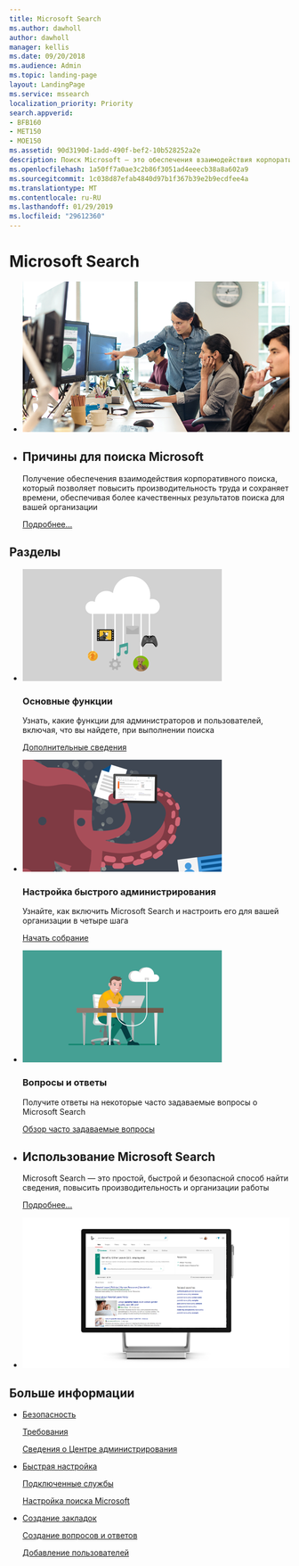```yaml
---
title: Microsoft Search
ms.author: dawholl
author: dawholl
manager: kellis
ms.date: 09/20/2018
ms.audience: Admin
ms.topic: landing-page
layout: LandingPage
ms.service: mssearch
localization_priority: Priority
search.appverid:
- BFB160
- MET150
- MOE150
ms.assetid: 90d3190d-1add-490f-bef2-10b528252a2e
description: Поиск Microsoft — это обеспечения взаимодействия корпоративного поиска, который позволяет повысить производительность труда и сохраняет времени, обеспечивая более качественных результатов поиска для вашей организации
ms.openlocfilehash: 1a50ff7a0ae3c2b86f3051ad4eeecb38a8a602a9
ms.sourcegitcommit: 1c038d87efab4840d97b1f367b39e2b9ecdfee4a
ms.translationtype: MT
ms.contentlocale: ru-RU
ms.lasthandoff: 01/29/2019
ms.locfileid: "29612360"
---
```

# <a name="microsoft-search"></a>Microsoft Search

<ul class="panelContent cardsW cols cols2">
    <li>
        <div class="cardSize">
            <div class="cardPadding">
                <div class="card">
                    <div class="cardImageOuter">
                        <div class="cardImage">
                            <img src="media/a40fcb56-f0f9-4924-ae36-eb0a370665e3.png" alt="People in an office, one pointing at something on a screen." />
                        </div>
                    </div>
                    <div class="cardText">
                    </div>
                </div>
            </div>
        </div>
    </li>
    <li>
        <div class="cardSize">
            <div class="cardPadding">
                <div class="card">
                    <div class="cardText">
                        <h2>Причины для поиска Microsoft</h2>
                        <p>Получение обеспечения взаимодействия корпоративного поиска, который позволяет повысить производительность труда и сохраняет времени, обеспечивая более качественных результатов поиска для вашей организации</p>
                        <p><a href="why-microsoft-search.md">Подробнее...</a></p>
                    </div>
                </div>
            </div>
        </div>
    </li>
</ul>

<h2>Разделы</h2>

<ul class="panelContent cardsW">
    <li>
        <div class="cardSize">
            <div class="cardPadding">
                <div class="card">
                    <div class="cardImageOuter">
                        <div class="cardImage">
                            <img src="media/651172f9-f9b6-4fbe-89f3-8adf6450cd7f.png" alt="Features included in Microsoft Search" />
                        </div>
                    </div>
                    <div class="cardText">
                        <h3>Основные функции</h3>
                        <p>Узнать, какие функции для администраторов и пользователей, включая, что вы найдете, при выполнении поиска</p>
                        <p><a href="features.md">Дополнительные сведения</a></p>
                    </div>
                </div>
            </div>
        </div>
    </li>
    <li>
        <div class="cardSize">
            <div class="cardPadding">
                <div class="card">
                    <div class="cardImageOuter">
                        <div class="cardImage">
                            <img src="media/60a078b4-166d-42f4-a3b9-91c04c9001f0.png" alt="Quick for admins to set up and configure" />
                        </div>
                    </div>
                    <div class="cardText">
                        <h3>Настройка быстрого администрирования</h3>
                        <p>Узнайте, как включить Microsoft Search и настроить его для вашей организации в четыре шага</p>
                        <p><a href="quick-set-up.md">Начать собрание</a></p>
                    </div>
                </div>
            </div>
        </div>
    </li>
    <li>
        <div class="cardSize">
            <div class="cardPadding">
                <div class="card">
                    <div class="cardImageOuter">
                        <div class="cardImage">
                            <img src="media/d696a83a-6322-477a-befd-4ad102b8204d.png" alt="Frequently asked questions about Microsoft Search" />
                        </div>
                    </div>
                    <div class="cardText">
                        <h3>Вопросы и ответы</h3>
                        <p>Получите ответы на некоторые часто задаваемые вопросы о Microsoft Search</p>
                        <p><a href="faqs.md">Обзор часто задаваемые вопросы</a></p>
                    </div>
                </div>
            </div>
        </div>
    </li>
</ul>

<ul class="panelContent cardsW cols cols2">
    <li>
        <div class="cardSize">
            <div class="cardPadding">
                <div class="card">
                    <div class="cardText">
                        <h2>Использование Microsoft Search</h2>
                        <p>Microsoft Search — это простой, быстрой и безопасной способ найти сведения, повысить производительность и организации работы</p>
                        <p><a href="use/about-microsoft-search.md">Подробнее...</a></p>
                    </div>
                </div>
            </div>
        </div>
    </li>
    <li>
        <div class="cardSize">
            <div class="cardPadding">
                <div class="card">
                    <div class="cardImageOuter">
                        <div class="cardImage">
                            <img src="media/c8456838-c6db-41f7-9e84-eebfd9c5b0b8.png" alt="How work results appear on Bing" />
                        </div>
                    </div>
                    <div class="cardText">
                    </div>
                </div>
            </div>
        </div>
    </li>
</ul>

<h2>Больше информации</h2>
<ul class="panelContent cardsW">
    <li>
        <div class="cardSize">
            <div class="cardPadding">
                <div class="card">
                    <div class="cardText">
                        <p><a href="security.md">Безопасность</a></p>
                        <p><a href="requirements.md">Требования</a></p>  
                        <p><a href="about-the-admin-portal.md">Сведения о Центре администрирования</a></p>
                    </div>
                </div>
            </div>
        </div>
    </li>
    <li>
        <div class="cardSize">
            <div class="cardPadding">
                <div class="card">
                    <div class="cardText">
                        <p><a href="quick-set-up.md">Быстрая настройка</a></p>
                        <p><a href="connected-services.md">Подключенные службы</a></p>
                        <p><a href="set-up-microsoft-search.md">Настройка поиска Microsoft</a></p>
                    </div>
                </div>
            </div>
        </div>
    </li>
    <li>
        <div class="cardSize">
            <div class="cardPadding">
                <div class="card">
                    <div class="cardText">
                        <p><a href="create-bookmarks.md">Создание закладок</a></p>
                        <p><a href="create-qas.md">Создание вопросов и ответов</a></p>
                        <p><a href="add-users.md">Добавление пользователей</a></p>
                    </div>
                </div>
            </div>
        </div>
    </li>
</ul>  